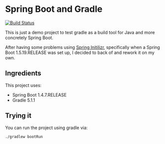 
# Spring Boot and Gradle
[![Build Status](https://travis-ci.com/drodbar/springboot-gradle.svg?branch=master)](https://travis-ci.com/drodbar/springboot-gradle)


This is just a demo project to test gradle as a build tool for Java and more concretely Spring Boot. 

After having some problems using [Spring Initilizr](https://start.spring.io/), specifically when a
Spring Boot 1.5.19.RELEASE was set up, I decided to back of and rework it on my own.


## Ingredients

This project uses:
* Spring Boot 1.4.7.RELEASE
* Gradle 5.1.1


## Trying it

You can run the project using gradle via:

    ./gradlew bootRun